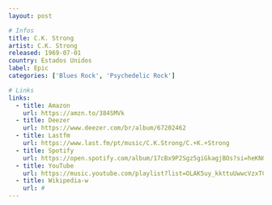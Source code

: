 ```yaml
---
layout: post

# Infos
title: C.K. Strong
artist: C.K. Strong
released: 1969-07-01
country: Estados Unidos
label: Epic
categories: ['Blues Rock', 'Psychedelic Rock']

# Links
links:
  - title: Amazon
    url: https://amzn.to/384SMVk
  - title: Deezer
    url: https://www.deezer.com/br/album/67202462
  - title: Lastfm
    url: https://www.last.fm/pt/music/C.K.Strong/C.+K.+Strong
  - title: Spotify
    url: https://open.spotify.com/album/17cBx9P2Sgz5giGkagjBOs?si=heKNO5bORY6vp4Z1g2toCg
  - title: YouTube
    url: https://music.youtube.com/playlist?list=OLAK5uy_kkttuUwwcVzxTCx4nq2hWGqtaU2R-nJSg
  - title: Wikipedia-w
    url: #
---
```

